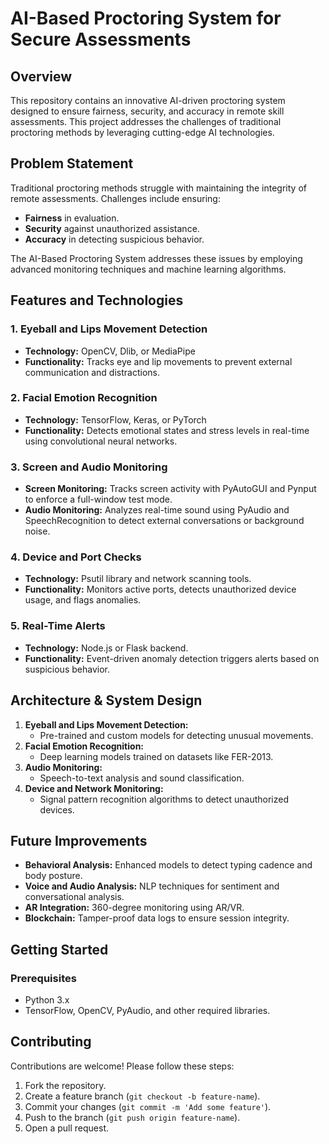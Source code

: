 # AI-Based Proctoring System for Secure Assessments

## Overview
This repository contains an innovative AI-driven proctoring system designed to ensure fairness, security, and accuracy in remote skill assessments. This project addresses the challenges of traditional proctoring methods by leveraging cutting-edge AI technologies.

## Problem Statement
Traditional proctoring methods struggle with maintaining the integrity of remote assessments. Challenges include ensuring:
- **Fairness** in evaluation.
- **Security** against unauthorized assistance.
- **Accuracy** in detecting suspicious behavior.

The AI-Based Proctoring System addresses these issues by employing advanced monitoring techniques and machine learning algorithms.

## Features and Technologies

### 1. Eyeball and Lips Movement Detection
- **Technology:** OpenCV, Dlib, or MediaPipe
- **Functionality:** Tracks eye and lip movements to prevent external communication and distractions.

### 2. Facial Emotion Recognition
- **Technology:** TensorFlow, Keras, or PyTorch
- **Functionality:** Detects emotional states and stress levels in real-time using convolutional neural networks.

### 3. Screen and Audio Monitoring
- **Screen Monitoring:** Tracks screen activity with PyAutoGUI and Pynput to enforce a full-window test mode.
- **Audio Monitoring:** Analyzes real-time sound using PyAudio and SpeechRecognition to detect external conversations or background noise.

### 4. Device and Port Checks
- **Technology:** Psutil library and network scanning tools.
- **Functionality:** Monitors active ports, detects unauthorized device usage, and flags anomalies.

### 5. Real-Time Alerts
- **Technology:** Node.js or Flask backend.
- **Functionality:** Event-driven anomaly detection triggers alerts based on suspicious behavior.

## Architecture & System Design

1. **Eyeball and Lips Movement Detection:**
   - Pre-trained and custom models for detecting unusual movements.
2. **Facial Emotion Recognition:**
   - Deep learning models trained on datasets like FER-2013.
3. **Audio Monitoring:**
   - Speech-to-text analysis and sound classification.
4. **Device and Network Monitoring:**
   - Signal pattern recognition algorithms to detect unauthorized devices.

## Future Improvements
- **Behavioral Analysis:** Enhanced models to detect typing cadence and body posture.
- **Voice and Audio Analysis:** NLP techniques for sentiment and conversational analysis.
- **AR Integration:** 360-degree monitoring using AR/VR.
- **Blockchain:** Tamper-proof data logs to ensure session integrity.

## Getting Started

### Prerequisites
- Python 3.x
- TensorFlow, OpenCV, PyAudio, and other required libraries.

## Contributing
Contributions are welcome! Please follow these steps:
1. Fork the repository.
2. Create a feature branch (`git checkout -b feature-name`).
3. Commit your changes (`git commit -m 'Add some feature'`).
4. Push to the branch (`git push origin feature-name`).
5. Open a pull request.

